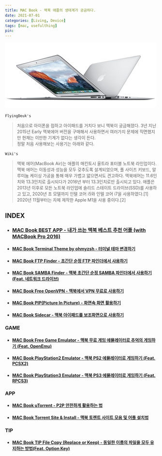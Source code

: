 ```yaml
---
title: MAC Book - 맥북 애플의 생태계가 궁금하다.
date: 2021-07-01
categories: [Living, Device]
tags: [mac, usefulthing]
pin:
---
```


![macbook](/img/living/macbook/macbook.jpg)

`FlyingDeuk's`
> 처음으로 아이폰을 접하고 아이패드를 거치다 보니 맥북이 궁금해졌다. 3년 지난 2015년 Early 맥북에어 버전을 구매해서 사용하면서 여러가지 문제에 직면했지만 현재는 이만한 기계가 없다는 생각이 든다. <br>
정말 처음 사용해보는 사용기는 아래와 같다.

`Wiki's`
> 맥북 에어(MacBook Air)는 애플의 매킨토시 울트라 포터블 노트북 라인업이다. 맥북 에어는 이동성과 성능을 모두 갖추도록 설계되었으며, 풀 사이즈 키보드, 알루미늄 케이싱 가공을 통해 매우 가볍고 얇으면서도 견고하다. 맥북에어는 11.6인치와 13.3인치로 출시되다가 2016년 부터 13.3인치로만 출시되고 있다. 애플은 2013년 이후로 모든 노트북 라인업에 솔리드 스테이트 드라이브(SSD)를 사용하고 있고, 2020년 초 모델까지 인텔 코어 i5와 인텔 코어 i7을 사용하였다.[1] 2020년 11월부터는 자체 제작한 Apple M1을 사용 중이다.[2]


## INDEX

- ### [MAC Book BEST APP - 내가 쓰는 맥북 베스트 추천 어플 (with MACBook Pro 2016)](/posts/MACAPP/)

- #### [MAC Book Terminal Theme by ohmyzsh - 터미널 테마 변경하기](/posts/Mac-Terminal/)

- #### [MAC Book FTP Finder - 초간단 순정 FTP 파인더에서 사용하기](/posts/Mac-ftp/)

- #### [MAC Book SAMBA Finder - 맥북 초간단 순정 SAMBA 파인더에서 사용하기 (Feat. 네트워크 드라이브)](/posts/Mac-samba/)

- #### [MAC Book Free OpenVPN - 맥북에서 VPN 무료로 사용하기](/posts/Mac-vpn/)

- #### [MAC Book PIP(Picture In Picture) - 화면속 화면 활용하기](/posts/MacPIP/)

- #### [MAC Book Sidecar - 맥북 아이패드를 보조화면으로 사용하기](/posts/MacSidecar/)

### GAME

- #### [MAC Book Free Game Emulator - 맥북 무료 게임 에뮬레이터로 추억의 게임하기 (Feat. OpenEmu)](/posts/MacGame/)

- #### [MAC Book PlayStation2 Emulator - 맥북 PS2 에뮬레이터로 게임하기 (Feat. PCSX2)](/posts/MacPS2/)

- #### [MAC Book PlayStation3 Emulator - 맥북 PS3 에뮬레이터로 게임하기 (Feat. RPCS3)](/posts/MacPS3/)

### APP

- #### [MAC Book uTorrent - P2P 안전하게 활용하는 법](/posts/MacTorrent/)

- #### [MAC Book Torrent Site & Install - 맥북 토렌트 사이트 모음 및 어플 설치법](/posts/MACSite/)

### TIP

- #### [MAC Book TIP File Copy (Replace or Keep) - 동일한 이름의 파일을 모두 유지하는 방법(Feat. Option Key)](/posts/Maccopy/)
